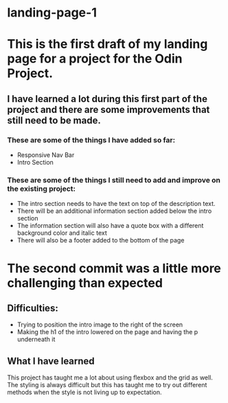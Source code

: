 # landing-page-1
<h1>This is the first draft of my landing page for a project for the Odin Project.</h1>
<h2>I have learned a lot during this first part of the project and there are some improvements that still need to be made.</h2>
<h3>These are some of the things I have added so far: </h3>
<ul>
  <li>Responsive Nav Bar</li>
  <li>Intro Section</li>
</ul>
<h3>These are some of the things I still need to add and improve on the existing project: </h3>
<ul>
  <li>The intro section needs to have the text on top of the description text.</li>
  <li>There will be an additional information section added below the intro section</li>
  <li>The information section will also have a quote box with a different background color and italic text</li>
  <li>There will also be a footer added to the bottom of the page</li>
</ul>
<h1>The second commit was a little more challenging than expected</h1>
<h2>Difficulties: </h2>
<ul>
  <li>Trying to position the intro image to the right of the screen</li>
  <li>Making the h1 of the intro lowered on the page and having the p underneath it</li>
</ul>
<h2>What I have learned</h2>
<p>This project has taught me a lot about using flexbox and the grid as well. The styling is always difficult
  but this has taught me to try out different methods when the style is not living up to expectation.</p>
